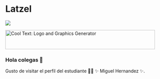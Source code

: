 # Latzel
![](https://images.cooltext.com/5508510.png)

<a href="http://cooltext.com" target="_top"><img src="https://cooltext.com/images/ct_banner.gif" width="468" height="60" alt="Cool Text: Logo and Graphics Generator" /></a>

### Hola colegas 👋


Gusto de visitar el perfil del estudiante 👨‍🏫 ✨ Miguel Hernandez ✨.


